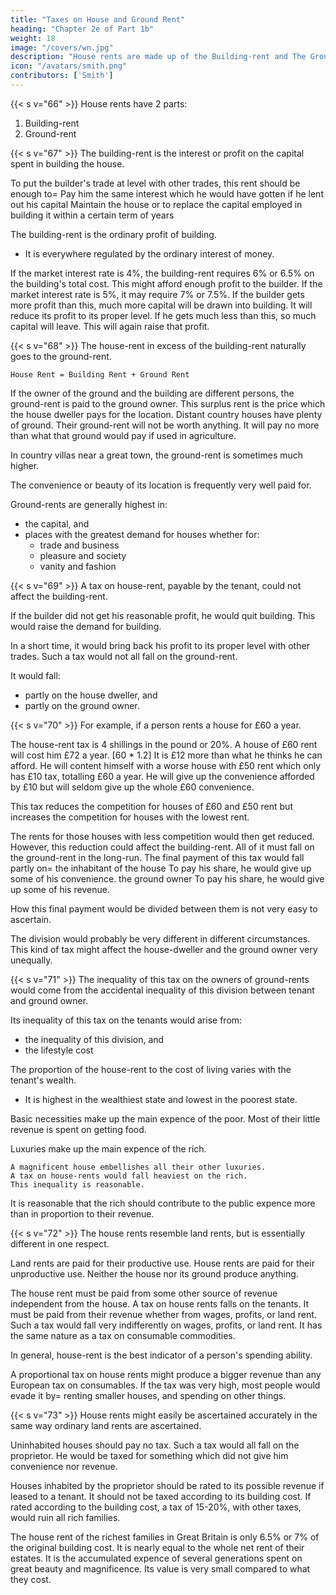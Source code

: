 ```yaml
---
title: "Taxes on House and Ground Rent"
heading: "Chapter 2e of Part 1b"
weight: 18
image: "/covers/wn.jpg"
description: "House rents are made up of the Building-rent and The Ground-rent"
icon: "/avatars/smith.png"
contributors: ['Smith']
---
```




{{< s v="66" >}} House rents have 2 parts:

1. Building-rent
2. Ground-rent


{{< s v="67" >}} The building-rent is the interest or profit on the capital spent in building the house.

To put the builder's trade at level with other trades, this rent should be enough to= 
Pay him the same interest which he would have gotten if he lent out his capital
Maintain the house or to replace the capital employed in building it within a certain term of years

The building-rent is the ordinary profit of building.
- It is everywhere regulated by the ordinary interest of money.

If the market interest rate is 4%, the building-rent requires 6% or 6.5% on the building's total cost.
    This might afford enough profit to the builder.
If the market interest rate is 5%, it may require 7% or 7.5%.
    If the builder gets more profit than this, much more capital will be drawn into building.
        It will reduce its profit to its proper level.
    If he gets much less than this, so much capital will leave.
        This will again raise that profit.

{{< s v="68" >}} The house-rent in excess of the building-rent naturally goes to the ground-rent.

```House Rent = Building Rent + Ground Rent```

If the owner of the ground and the building are different persons, the ground-rent is paid to the ground owner.
This surplus rent is the price which the house dweller pays for the location.
Distant country houses have plenty of ground.
Their ground-rent will not be worth anything.
It will pay no more than what that ground would pay if used in agriculture.

In country villas near a great town, the ground-rent is sometimes much higher.

The convenience or beauty of its location is frequently very well paid for.

Ground-rents are generally highest in:
- the capital, and
- places with the greatest demand for houses whether for:
  - trade and business
  - pleasure and society
  - vanity and fashion


{{< s v="69" >}} A tax on house-rent, payable by the tenant, could not affect the building-rent.

If the builder did not get his reasonable profit, he would quit building.
This would raise the demand for building.

In a short time, it would bring back his profit to its proper level with other trades.
Such a tax would not all fall on the ground-rent.

It would fall:
- partly on the house dweller, and
- partly on the ground owner.


{{< s v="70" >}} For example, if a person rents a house for £60 a year.

The house-rent tax is 4 shillings in the pound or 20%.
A house of £60 rent will cost him £72 a year. [60 * 1.2]
It is £12 more than what he thinks he can afford.
He will content himself with a worse house with £50 rent which only has £10 tax, totalling £60 a year.
He will give up the convenience afforded by £10 but will seldom give up the whole £60 convenience.

This tax reduces the competition for houses of £60 and £50 rent but increases the competition for houses with the lowest rent.

The rents for those houses with less competition would then get reduced.
However, this reduction could affect the building-rent.
All of it must fall on the ground-rent in the long-run.
The final payment of this tax would fall partly on= 
the inhabitant of the house
    To pay his share, he would give up some of his convenience.
the ground owner
    To pay his share, he would give up some of his revenue.

How this final payment would be divided between them is not very easy to ascertain.

The division would probably be very different in different circumstances.
This kind of tax might affect the house-dweller and the ground owner very unequally.


{{< s v="71" >}}  The inequality of this tax on the owners of ground-rents would come from the accidental inequality of this division between tenant and ground owner.

Its inequality of this tax on the tenants would arise from:
- the inequality of this division, and
- the lifestyle cost

The proportion of the house-rent to the cost of living varies with the tenant's wealth.
- It is highest in the wealthiest state and lowest in the poorest state.

Basic necessities make up the main expence of the poor.
Most of their little revenue is spent on getting food.

Luxuries make up the main expence of the rich.

    A magnificent house embellishes all their other luxuries.
    A tax on house-rents would fall heaviest on the rich.
    This inequality is reasonable.

It is reasonable that the rich should contribute to the public expence more than in proportion to their revenue.


{{< s v="72" >}} The house rents resemble land rents, but is essentially different in one respect.

Land rents are paid for their productive use.
House rents are paid for their unproductive use.
Neither the house nor its ground produce anything.

The house rent must be paid from some other source of revenue independent from the house.
A tax on house rents falls on the tenants.
It must be paid from their revenue whether from wages, profits, or land rent.
Such a tax would fall very indifferently on wages, profits, or land rent.
It has the same nature as a tax on consumable commodities.

In general, house-rent is the best indicator of a person's spending ability.

A proportional tax on house rents might produce a bigger revenue than any European tax on consumables.
If the tax was very high, most people would evade it by= 
    renting smaller houses, and
    spending on other things.


{{< s v="73" >}} House rents might easily be ascertained accurately in the same way ordinary land rents are ascertained.

Uninhabited houses should pay no tax.
Such a tax would all fall on the proprietor.
He would be taxed for something which did not give him convenience nor revenue.

Houses inhabited by the proprietor should be rated to its possible revenue if leased to a tenant.
It should not be taxed according to its building cost.
If rated according to the building cost, a tax of 15-20%, with other taxes, would ruin all rich families.

The house rent of the richest families in Great Britain is only 6.5% or 7% of the original building cost.
It is nearly equal to the whole net rent of their estates.
It is the accumulated expence of several generations spent on great beauty and magnificence.
Its value is very small compared to what they cost.


